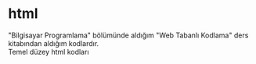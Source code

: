 # html
"Bilgisayar Programlama" bölümünde aldığım "Web Tabanlı Kodlama" ders kitabından aldığım kodlardır. <br>
Temel düzey html kodları
